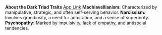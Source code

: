 **About the Dark Triad Traits**
[App Link](https://huggingface.co/spaces/Deepaprakash04/Dark_Triad)
**Machiavellianism:** Characterized by manipulative, strategic, and often self-serving behavior.
**Narcissism:** Involves grandiosity, a need for admiration, and a sense of superiority.
**Psychopathy:** Marked by impulsivity, lack of empathy, and antisocial tendencies.
